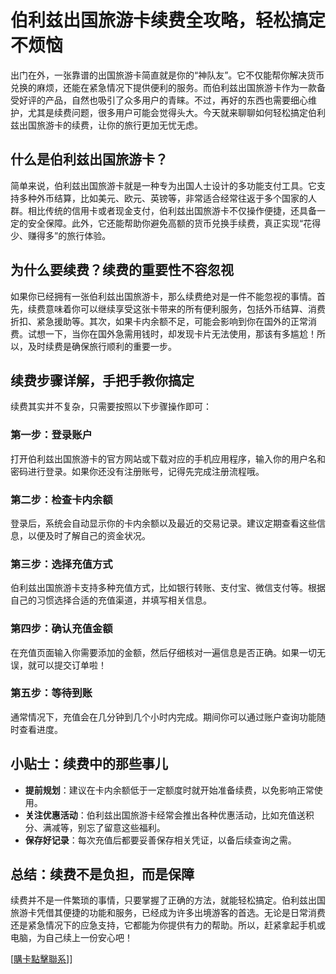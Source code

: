 # 伯利兹出国旅游卡续费全攻略，轻松搞定不烦恼

出门在外，一张靠谱的出国旅游卡简直就是你的“神队友”。它不仅能帮你解决货币兑换的麻烦，还能在紧急情况下提供便利的服务。而伯利兹出国旅游卡作为一款备受好评的产品，自然也吸引了众多用户的青睐。不过，再好的东西也需要细心维护，尤其是续费问题，很多用户可能会觉得头大。今天就来聊聊如何轻松搞定伯利兹出国旅游卡的续费，让你的旅行更加无忧无虑。

## 什么是伯利兹出国旅游卡？

简单来说，伯利兹出国旅游卡就是一种专为出国人士设计的多功能支付工具。它支持多种外币结算，比如美元、欧元、英镑等，非常适合经常往返于多个国家的人群。相比传统的信用卡或者现金支付，伯利兹出国旅游卡不仅操作便捷，还具备一定的安全保障。此外，它还能帮助你避免高额的货币兑换手续费，真正实现“花得少、赚得多”的旅行体验。

## 为什么要续费？续费的重要性不容忽视

如果你已经拥有一张伯利兹出国旅游卡，那么续费绝对是一件不能忽视的事情。首先，续费意味着你可以继续享受这张卡带来的所有便利服务，包括外币结算、消费折扣、紧急援助等。其次，如果卡内余额不足，可能会影响到你在国外的正常消费。试想一下，当你在国外急需用钱时，却发现卡片无法使用，那该有多尴尬！所以，及时续费是确保旅行顺利的重要一步。

## 续费步骤详解，手把手教你搞定

续费其实并不复杂，只需要按照以下步骤操作即可：

### 第一步：登录账户
打开伯利兹出国旅游卡的官方网站或下载对应的手机应用程序，输入你的用户名和密码进行登录。如果你还没有注册账号，记得先完成注册流程哦。

### 第二步：检查卡内余额
登录后，系统会自动显示你的卡内余额以及最近的交易记录。建议定期查看这些信息，以便及时了解自己的资金状况。

### 第三步：选择充值方式
伯利兹出国旅游卡支持多种充值方式，比如银行转账、支付宝、微信支付等。根据自己的习惯选择合适的充值渠道，并填写相关信息。

### 第四步：确认充值金额
在充值页面输入你需要添加的金额，然后仔细核对一遍信息是否正确。如果一切无误，就可以提交订单啦！

### 第五步：等待到账
通常情况下，充值会在几分钟到几个小时内完成。期间你可以通过账户查询功能随时查看进度。

## 小贴士：续费中的那些事儿

- **提前规划**：建议在卡内余额低于一定额度时就开始准备续费，以免影响正常使用。
- **关注优惠活动**：伯利兹出国旅游卡经常会推出各种优惠活动，比如充值送积分、满减等，别忘了留意这些福利。
- **保存好记录**：每次充值后都要妥善保存相关凭证，以备后续查询之需。

## 总结：续费不是负担，而是保障

续费并不是一件繁琐的事情，只要掌握了正确的方法，就能轻松搞定。伯利兹出国旅游卡凭借其便捷的功能和服务，已经成为许多出境游客的首选。无论是日常消费还是紧急情况下的应急支持，它都能为你提供有力的帮助。所以，赶紧拿起手机或电脑，为自己续上一份安心吧！

[[購卡點擊聯系](https://t.me/s/esim1088)]]